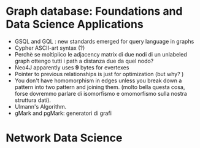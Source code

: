 # Graph database: Foundations and Data Science Applications

- GSQL and GQL : new standards emerged for query language in graphs
- Cypher ASCII-art syntax (?)
- Perchè se moltiplico le adjacency matrix di due nodi di un unlabeled graph ottengo tutti i path a distanza due da quel nodo?
- Neo4J apparently uses <b>9</b> bytes for evertexes
- Pointer  to previous relationships is just for optimization (but why? )
- You don't have homomorphism in edges unless you break down a pattern into two pattern and joining them. (molto bella questa cosa, forse dovremmo parlare di isomorfismo e omomorfismo sulla nostra struttura dati).
- Ulmann's Algorithm.
- gMark and pgMark: generatori di grafi

# Network Data Science

